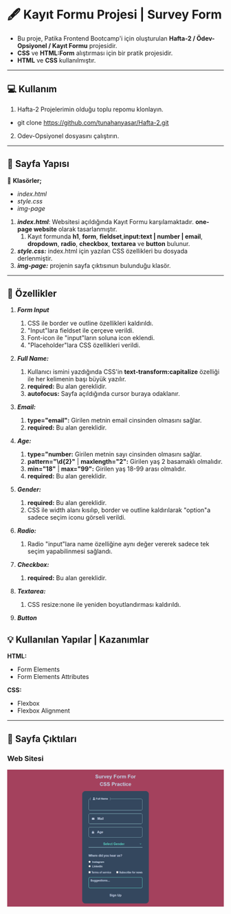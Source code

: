 # :fountain_pen: Kayıt Formu Projesi | Survey Form

* Bu proje, Patika Frontend Bootcamp'i için oluşturulan **Hafta-2 / Ödev-Opsiyonel / Kayıt Formu** projesidir.
* **CSS** ve **HTML:Form** alıştırması için bir pratik projesidir.
* **HTML** ve **CSS** kullanılmıştır.
---

## :computer: Kullanım

1.  Hafta-2 Projelerimin olduğu toplu repomu klonlayın.
*   git clone https://github.com/tunahanyasar/Hafta-2.git
2. Odev-Opsiyonel dosyasını çalıştırın.

---

## 📜 Sayfa Yapısı

:open_file_folder: **Klasörler;**
* *index.html*
* *style.css*
* *img-page*

1. ***index.html***: Websitesi açıldığında Kayıt Formu karşılamaktadır. **one-page website** olarak tasarlanmıştır. 
    1. Kayıt formunda **h1**, **form**, **fieldset**,**input:text | number | email**, **dropdown**, **radio**, **checkbox**, **textarea** ve **button** bulunur.
3.  ***style.css:*** index.html için yazılan CSS özellikleri bu dosyada derlenmiştir. 
4. ***img-page:*** projenin sayfa çıktısınun bulunduğu klasör.

---
## :star2: Özellikler

1. ***Form Input***
    1. CSS ile border ve outline özellikleri kaldırıldı.
    2. "Input"lara fieldset ile çerçeve verildi.
    3. Font-icon ile "input"ların soluna icon eklendi.
    4. "Placeholder"lara CSS özellikleri verildi.

1. ***Full Name:*** 
    1. Kullanıcı ismini yazdığında CSS'in **text-transform:capitalize** özelliği ile her kelimenin başı büyük yazılır. 
    2. **required:** Bu alan gereklidir.
    3. **autofocus:** Sayfa açıldığında cursor buraya odaklanır.
2. ***Email:***
    1. **type="email":** Girilen metnin email cinsinden olmasını sağlar.
     2. **required:** Bu alan gereklidir.
3. ***Age:***
    1. **type="number:** Girilen metnin sayı cinsinden olmasını sağlar.
    2. **pattern="\d{2}"** | **maxlength="2":** Girilen yaş 2 basamaklı olmalıdır.
    3. **min="18"** | **max="99":** Girilen yaş 18-99 arası olmalıdır.
    4. **required:** Bu alan gereklidir.
4. ***Gender:*** 
    1.  **required:** Bu alan gereklidir.
    2. CSS ile width alanı kısılıp, border ve outline kaldırılarak "option"a sadece seçim iconu görseli verildi.
5. ***Radio:***
    1. Radio "input"lara name özelliğine aynı değer vererek sadece tek seçim yapabilinmesi sağlandı.
6. ***Checkbox:***
    1. **required:** Bu alan gereklidir.
7. ***Textarea:***
    1. CSS resize:none ile yeniden boyutlandırması kaldırıldı.
8. ***Button*** 
    


## 💡 Kullanılan Yapılar | Kazanımlar

**HTML:**
* Form Elements
* Form Elements Attributes

**CSS:**
*  Flexbox
* Flexbox Alignment

---


## :paperclip: Sayfa Çıktıları
### Web Sitesi
![Form](./img-page/form.png)





